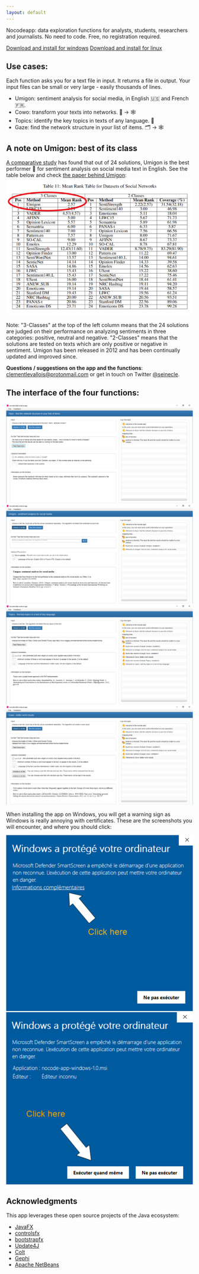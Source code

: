 ```yaml
---
layout: default
---
```


Nocodeapp: data exploration functions for analysts, students, researchers and journalists. No need to code. Free, no registration required.

[Download and install for windows](https://github.com/seinecle/nocodeapp-mods/releases/download/v.1.0.1.5/nocode-app-windows-1.0.msi)
[Download and install for linux](https://github.com/seinecle/nocodeapp-mods/releases/download/v.1.0.1.5/nocode-app-linux_1.0-1_amd64.deb)

## Use cases:

Each function asks you for a text file in input. It returns a file in output. Your input files can be small or very large - easily thousands of lines.

- Umigon: sentiment analysis for social media, in English 🇺🇸 and French 🇫🇷.
- Cowo: transform your texts into networks. 📝 -> 🕸️
- Topics: identify the key topics in texts of any language. 📰
- Gaze: find the network structure in your list of items. 🗂️ -> 🕸️

## A note on Umigon: best of its class 
[A comparative study](https://arxiv.org/abs/1512.01818) has found that out of 24 solutions, Umigon is the best performer 🏁 for sentiment analysis on social media text in English. See the table below and check [the paper behind Umigon](https://www.aclweb.org/anthology/S13-2068.pdf):
![Umigon ranks first](./images/umigon-rank.png)

Note: "3-Classes" at the top of the left column means that the 24 solutions are judged on their performance on analyzing sentiments in three categories: positive, neutral and negative. "2-Classes" means that the solutions are tested on texts which are only positive or negative in sentiment. Umigon has been released in 2012 and has been continually updated and improved since.

**Questions / suggestions on the app and the functions**: clementlevallois@protonmail.com or get in touch on Twitter [@seinecle](http://twitter.com/seinecle).


## The interface of the four functions:

![Gaze](./images/Gaze.png)
![Umigon](./images/Umigon.png)
![Topics](./images/Topics.png)
![Cowo](./images/Cowo.png)

When installing the app on Windows, you will get a warning sign as Windows is really annoying with certificates. These are the screenshots you will encounter, and where you should click:

![Warning 1](./images/warning_1.png)
![Warning 2](./images/warning_2.png)

## Acknowledgments
This app leverages these open source projects of the Java ecosystem:

- [JavaFX](https://openjfx.io/)
- [controlsfx](https://github.com/controlsfx/controlsfx/wiki/ControlsFX-Features)
- [bootstrapfx](https://github.com/kordamp/bootstrapfx)
- [Update4J](https://github.com/update4j/update4j)
- [Colt](https://dst.lbl.gov/ACSSoftware/colt/)
- [Gephi](https://gephi.org/)
- [Apache NetBeans](https://netbeans.apache.org/)
